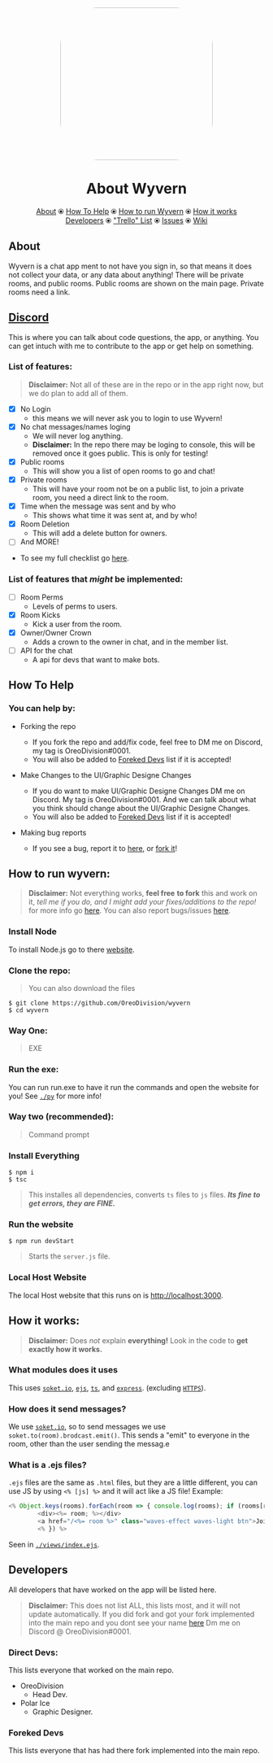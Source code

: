 <div align="center">
	<img align="center" src="https://github.com/OreoDivision/wyvern/blob/main/assets/icons/logo/icon.png" width="300" height="300" style="border-radius: 25%;">
</div>

<h1 align="center">About Wyvern</h1>
<p align="center"><a href="https://github.com/OreoDivision/wyvern#about">About</a> ⦿ <a href="https://github.com/OreoDivision/wyvern#how-to-help">How To Help</a> ⦿ <a href="https://github.com/OreoDivision/wyvern#how-to-run-wyvern">How to run Wyvern</a> ⦿ <a href="https://github.com/OreoDivision/wyvern#how-it-works">How it works</a> <br> <a href="https://github.com/OreoDivision/wyvern#developers">Developers</a> ⦿ <a href="https://www.taskade.com/d/AjDQGcMqEVdw6EgX?share=view&view=dtP5qeBzR9kZ46ea">"Trello" List</a> ⦿ <a href="https://github.com/OreoDivision/wyvern/issues">Issues</a> ⦿ <a href="https://github.com/OreoDivision/wyvern/wiki">Wiki</a></p>

## About
Wyvern is a chat app ment to not have you sign in, so that means it does not collect your data, or any data about anything! There will be private rooms, and public rooms. Public rooms are shown on the main page. Private rooms need a link.

## [Discord](https://discord.com/invite/9kvTg7Pk5W)  
This is where you can talk about code questions, the app, or anything. You can get intuch with me to contribute to the app or get help on something.

### List of features:
> **Disclaimer:** Not all of these are in the repo or in the app right now, but we do plan to add all of them.

- [x] No Login
	* this means we will never ask you to login to use Wyvern!
- [x] No chat messages/names loging
	* We will never log anything.
	* **Disclaimer:** In the repo there may be loging to console, this will be removed once it goes public. This is only for testing!
- [x] Public rooms
	* This will show you a list of open rooms to go and chat!
- [x] Private rooms
	* This will have your room not be on a public list, to join a private room, you need a direct link to the room.
- [x] Time when the message was sent and by who
	* This shows what time it was sent at, and by who!
- [x] Room Deletion
	* This will add a delete button for owners.
- [ ] And MORE!

* To see my full checklist go [here](https://www.taskade.com/d/AjDQGcMqEVdw6EgX?share=view&view=dtP5qeBzR9kZ46ea).

### List of features that ***might*** be implemented:
- [ ] Room Perms
	* Levels of perms to users.
- [x] Room Kicks
	* Kick a user from the room.
- [x] Owner/Owner Crown
	* Adds a crown to the owner in chat, and in the member list.
- [ ] API for the chat
	* A api for devs that want to make bots.

## How To Help
### You can help by:
* Forking the repo
	* If you fork the repo and add/fix code, feel free to DM me on Discord, my tag is OreoDivision#0001.
	* You will also be added to [Foreked Devs](https://github.com/OreoDivision/wyvern#foreked-devs) list if it is accepted! 

* Make Changes to the UI/Graphic Designe Changes
	* If you do want to make UI/Graphic Designe Changes DM me on Discord. My tag is OreoDivision#0001. And we can talk about what you think should change about the UI/Graphic Designe Changes.
	* You will also be added to [Foreked Devs](https://github.com/OreoDivision/wyvern#foreked-devs) list if it is accepted! 
* Making bug reports
	* If you see a bug, report it to [here](https://github.com/OreoDivision/wyvern/issues), or [fork it](https://github.com/OreoDivision/wyvern#how-to-help)!

## How to run wyvern:
> **Disclaimer:** Not everything works, __feel free__ **to fork** this and work on it, *tell me if you do, and I might add your fixes/additions to the repo!* for more info go [here](https://github.com/OreoDivision/wyvern#how-to-help). You can also report bugs/issues [here](https://github.com/OreoDivision/wyvern/issues).

### Install Node
To install Node.js go to there [website](https://nodejs.org/en/).

### Clone the repo:
> You can also download the files
```console
$ git clone https://github.com/OreoDivision/wyvern
$ cd wyvern
```

### Way One:
> EXE

### Run the exe:
You can run run.exe to have it run the commands and open the website for you! See [`./py`](https://github.com/OreoDivision/wyvern/tree/main/py) for more info!

### Way two (recommended):
> Command prompt

### Install Everything
```console
$ npm i
$ tsc
```
> This installes all dependencies, converts `ts` files to `js` files. ***Its fine to get errors, they are FINE.***

### Run the website
```console
$ npm run devStart
```
> Starts the `server.js` file.

### Local Host Website
The local Host website that this runs on is [http://localhost:3000](http://localhost:3000).

## How it works:
> **Disclaimer:** Does *not* explain __everything!__ Look in the code to **get exactly how it works.**
### What modules does it uses
This uses [`soket.io`](https://socket.io/), [`ejs`](https://ejs.co/), [`ts`](https://www.typescriptlang.org/), and [`express`](https://expressjs.com/). (excluding [`HTTPS`](https://nodejs.org/api/https.html)).
### How does it send messages?
We use [`soket.io`](https://socket.io/), so to send messages we use `soket.to(room).brodcast.emit()`. This sends a "emit" to everyone in the room, other than the user sending the messag.e 
### What is a .ejs files?
`.ejs` files are the same as `.html` files, but they are a little different, you can use JS by using `<% [js] %>` and it will act like a JS file! Example: 
```js
<% Object.keys(rooms).forEach(room => { console.log(rooms); if (rooms[room].public == 'on') {return;}%>
		<div><%= room; %></div>
		<a href="/<%= room %>" class="waves-effect waves-light btn">Join</a>
		<% }) %>
```
Seen in [`./views/index.ejs`](https://github.com/OreoDivision/wyvern/blob/main/views/index.ejs).

## Developers
All developers that have worked on the app will be listed here.

> **Disclaimer:** This does not list ALL, this lists most, and it will not update automatically. If you did fork and got your fork implemented into the main repo and you dont see your name [here](https://github.com/OreoDivision/wyvern#foreked-devs) Dm me on Discord @ OreoDivision#0001.

### Direct Devs:
This lists everyone that worked on the main repo.
* OreoDivision
	* Head Dev.
* Polar Ice
	* Graphic Designer.

### Foreked Devs
This lists everyone that has had there fork implemented into the main repo.